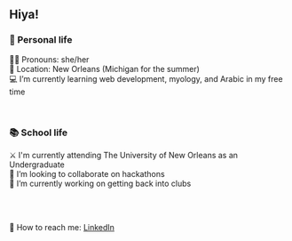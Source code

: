 ## Hiya!
### 🪷 Personal life
:rainbow_flag: Pronouns: she/her
<br>:round_pushpin: Location: New Orleans (Michigan for the summer)
<br>:computer: I’m currently learning web development, myology, and Arabic in my free time
<!--
<br>:zap: Fun fact: ...
<br>:love_letter: ***Current*** favorites:
  Games: LoZ, Pokémon, Overwatch
  Artists: Remi Wolf, JPEGMAFIA, Danny Brown, Montell Fish
  -->
  <br>
  
### :books: School life
:crossed_swords: I'm currently attending The University of New Orleans as an Undergraduate
<br>:link: I’m looking to collaborate on hackathons
<br>:seedling: I’m currently working on getting back into clubs
<!--
<br>:mag: I’m looking for help with mentoring
<br>:brain: I currently know Java, Python, C, ASM, MIPS
-->
<br>

<!--<br>💬 Ask me about -->
<br>:incoming_envelope: How to reach me: [LinkedIn](https://www.linkedin.com/in/jenspi/) <!-- discord or linkedin -->
